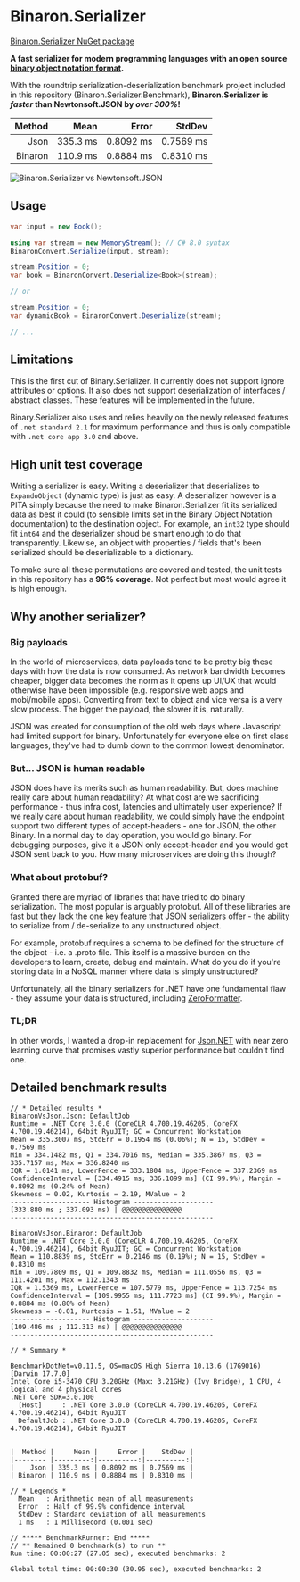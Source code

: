 # Binaron.Serializer

[Binaron.Serializer NuGet package](https://www.nuget.org/packages/Binaron.Serializer)

**A fast serializer for modern programming languages with an open source [binary object notation format](BinaryObjectNotation.md).**

With the roundtrip serialization-deserialization benchmark project included in this repository (Binaron.Serializer.Benchmark), **Binaron.Serializer is *faster* than Newtonsoft.JSON by *over 300%*!**

|  Method |     Mean |     Error |    StdDev |  
|--------:|---------:|----------:|----------:|  
|    Json | 335.3 ms | 0.8092 ms | 0.7569 ms |  
| Binaron | 110.9 ms | 0.8884 ms | 0.8310 ms |  

![Binaron.Serializer vs Newtonsoft.JSON](https://imgur.com/download/ELn1jtg)

## Usage
```C#
var input = new Book();

using var stream = new MemoryStream(); // C# 8.0 syntax
BinaronConvert.Serialize(input, stream);

stream.Position = 0;
var book = BinaronConvert.Deserialize<Book>(stream);

// or

stream.Position = 0;
var dynamicBook = BinaronConvert.Deserialize(stream);

// ...
```

## Limitations
This is the first cut of Binary.Serializer. It currently does not support ignore attributes or options. It also does not support deserialization of interfaces / abstract classes. These features will be implemented in the future.

Binary.Serializer also uses and relies heavily on the newly released features of `.net standard 2.1` for maximum performance and thus is only compatible with `.net core app 3.0` and above.

## High unit test coverage
Writing a serializer is easy. Writing a deserializer that deserializes to `ExpandoObject`  (dynamic type) is just as easy. A deserializer however is a PITA simply because the need to make Binaron.Serializer fit its serialized data as best it could (to sensible limits set in the Binary Object Notation documentation) to the destination object. For example, an `int32` type should fit `int64` and the deserializer shoud be smart enough to do that transparently. Likewise, an object with properties / fields that's been serialized should be deserializable to a dictionary.

To make sure all these permutations are covered and tested, the unit tests in this repository has a **96% coverage**. Not perfect but most would agree it is high enough.

## Why another serializer?
### Big payloads
In the world of microservices, data payloads tend to be pretty big these days with how the data is now consumed. As network bandwidth becomes cheaper, bigger data becomes the norm as it opens up UI/UX that would otherwise have been impossible (e.g. responsive web apps and mobi/mobile apps). Converting from text to object and vice versa is a very slow process. The bigger the payload, the slower it is, naturally.

JSON was created for consumption of the old web days where Javascript had limited support for binary. Unfortunately for everyone else on first class languages, they've had to dumb down to the common lowest denominator.

### But... JSON is human readable
JSON does have its merits such as human readability. But, does machine really care about human readability? At what cost are we sacrificing performance - thus infra cost, latencies and ultimately user experience? If we really care about human readability, we could simply have the endpoint support two different types of accept-headers - one for JSON, the other Binary. In a normal day to day operation, you would go binary. For debugging purposes, give it a JSON only accept-header and you would get JSON sent back to you. How many microservices are doing this though?

### What about protobuf?
Granted there are myriad of libraries that have tried to do binary serialization. The most popular is arguably protobuf. All of these libraries are fast but they lack the one key feature that JSON serializers offer - the ability to serialize from / de-serialize to any unstructured object.

For example, protobuf requires a schema to be defined for the structure of the object - i.e. a .proto file. This itself is a massive burden on the developers to learn, create, debug and maintain. What do you do if you're storing data in a NoSQL manner where data is simply unstructured?

Unfortunately, all the binary serializers for .NET have one fundamental flaw - they assume your data is structured, including [ZeroFormatter](https://github.com/neuecc/ZeroFormatter).

### TL;DR
In other words, I wanted a drop-in replacement for [Json.NET](https://www.newtonsoft.com/json) with near zero learning curve that promises vastly superior performance but couldn't find one.

## Detailed benchmark results

```  
// * Detailed results *  
BinaronVsJson.Json: DefaultJob  
Runtime = .NET Core 3.0.0 (CoreCLR 4.700.19.46205, CoreFX 4.700.19.46214), 64bit RyuJIT; GC = Concurrent Workstation  
Mean = 335.3007 ms, StdErr = 0.1954 ms (0.06%); N = 15, StdDev = 0.7569 ms  
Min = 334.1482 ms, Q1 = 334.7016 ms, Median = 335.3867 ms, Q3 = 335.7157 ms, Max = 336.8240 ms  
IQR = 1.0141 ms, LowerFence = 333.1804 ms, UpperFence = 337.2369 ms  
ConfidenceInterval = [334.4915 ms; 336.1099 ms] (CI 99.9%), Margin = 0.8092 ms (0.24% of Mean)  
Skewness = 0.02, Kurtosis = 2.19, MValue = 2  
-------------------- Histogram --------------------  
[333.880 ms ; 337.093 ms) | @@@@@@@@@@@@@@@  
---------------------------------------------------  
  
BinaronVsJson.Binaron: DefaultJob  
Runtime = .NET Core 3.0.0 (CoreCLR 4.700.19.46205, CoreFX 4.700.19.46214), 64bit RyuJIT; GC = Concurrent Workstation  
Mean = 110.8839 ms, StdErr = 0.2146 ms (0.19%); N = 15, StdDev = 0.8310 ms  
Min = 109.7809 ms, Q1 = 109.8832 ms, Median = 111.0556 ms, Q3 = 111.4201 ms, Max = 112.1343 ms  
IQR = 1.5369 ms, LowerFence = 107.5779 ms, UpperFence = 113.7254 ms  
ConfidenceInterval = [109.9955 ms; 111.7723 ms] (CI 99.9%), Margin = 0.8884 ms (0.80% of Mean)  
Skewness = -0.01, Kurtosis = 1.51, MValue = 2  
-------------------- Histogram --------------------  
[109.486 ms ; 112.313 ms) | @@@@@@@@@@@@@@@  
---------------------------------------------------  
  
// * Summary *  
  
BenchmarkDotNet=v0.11.5, OS=macOS High Sierra 10.13.6 (17G9016) [Darwin 17.7.0]  
Intel Core i5-3470 CPU 3.20GHz (Max: 3.21GHz) (Ivy Bridge), 1 CPU, 4 logical and 4 physical cores  
.NET Core SDK=3.0.100  
  [Host]     : .NET Core 3.0.0 (CoreCLR 4.700.19.46205, CoreFX 4.700.19.46214), 64bit RyuJIT  
  DefaultJob : .NET Core 3.0.0 (CoreCLR 4.700.19.46205, CoreFX 4.700.19.46214), 64bit RyuJIT  
  
  
|  Method |     Mean |     Error |    StdDev |  
|-------- |---------:|----------:|----------:|  
|    Json | 335.3 ms | 0.8092 ms | 0.7569 ms |  
| Binaron | 110.9 ms | 0.8884 ms | 0.8310 ms |  
  
// * Legends *  
  Mean   : Arithmetic mean of all measurements  
  Error  : Half of 99.9% confidence interval  
  StdDev : Standard deviation of all measurements  
  1 ms   : 1 Millisecond (0.001 sec)  
  
// ***** BenchmarkRunner: End *****  
// ** Remained 0 benchmark(s) to run **  
Run time: 00:00:27 (27.05 sec), executed benchmarks: 2  
  
Global total time: 00:00:30 (30.95 sec), executed benchmarks: 2  
```
